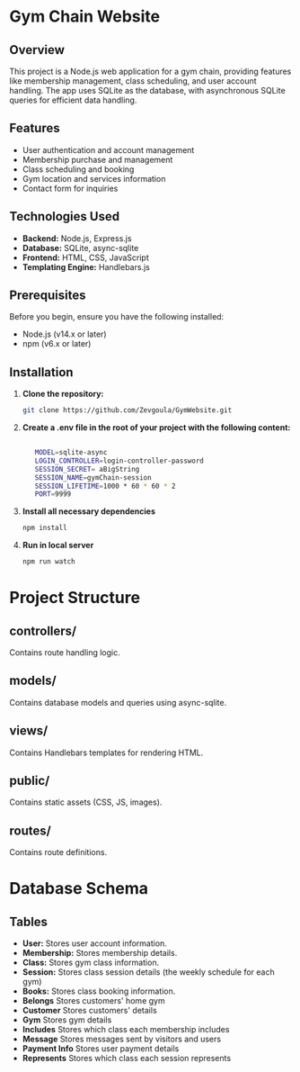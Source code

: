 # Gym Chain Website

## Overview

This project is a Node.js web application for a gym chain, providing features like membership management, class scheduling, and user account handling. The app uses SQLite as the database, with asynchronous SQLite queries for efficient data handling.

## Features

- User authentication and account management
- Membership purchase and management
- Class scheduling and booking
- Gym location and services information
- Contact form for inquiries

## Technologies Used

- **Backend:** Node.js, Express.js
- **Database:** SQLite, async-sqlite
- **Frontend:** HTML, CSS, JavaScript
- **Templating Engine:** Handlebars.js

## Prerequisites

Before you begin, ensure you have the following installed:

- Node.js (v14.x or later)
- npm (v6.x or later)

## Installation

1. **Clone the repository:**

   ```bash
   git clone https://github.com/Zevgoula/GymWebsite.git
   ```
2. **Create a .env file in the root of your project with the following content:**
   ```bash
  
      MODEL=sqlite-async
      LOGIN_CONTROLLER=login-controller-password
      SESSION_SECRET= aBigString
      SESSION_NAME=gymChain-session
      SESSION_LIFETIME=1000 * 60 * 60 * 2
      PORT=9999
   ```

3. **Install all necessary dependencies**
   ```bash
   npm install
   ```
4. **Run in local server**
   ```bash
   npm run watch
   ```
# Project Structure

## controllers/
Contains route handling logic.

## models/
Contains database models and queries using async-sqlite.

## views/
Contains Handlebars templates for rendering HTML.

## public/
Contains static assets (CSS, JS, images).

## routes/
Contains route definitions.

# Database Schema

## Tables

- **User:** Stores user account information.
- **Membership:** Stores membership details.
- **Class:** Stores gym class information.
- **Session:** Stores class session details (the weekly schedule for each gym)
- **Books:** Stores class booking information.
- **Belongs** Stores customers' home gym
- **Customer** Stores customers' details
- **Gym** Stores gym details
- **Includes** Stores which class each membership includes
- **Message** Stores messages sent by visitors and users
- **Payment Info** Stores user payment details
- **Represents** Stores which class each session represents





   
